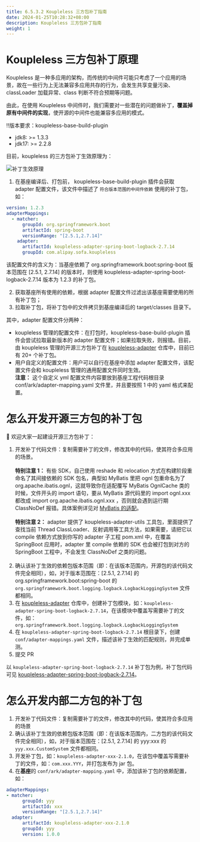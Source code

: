 ```yaml
---
title: 6.5.3.2 Koupleless 三方包补丁指南
date: 2024-01-25T10:28:32+08:00
description: Koupleless 三方包补丁指南
weight: 1
---
```


# Koupleless 三方包补丁原理
Koupleless 是一种多应用的架构，而传统的中间件可能只考虑了一个应用的场景，故在一些行为上无法兼容多应用共存的行为，会发生共享变量污染、classLoader 加载异常、class 判断不符合预期等问题。

由此，在使用 Koupleless 中间件时，我们需要对一些潜在的问题做补丁，**覆盖掉原有中间件的实现**，使开源的中间件也能兼容多应用的模式。

‼️版本要求：koupleless-base-build-plugin 
- jdk8: >= 1.3.3
- jdk17: >= 2.2.8

目前，koupleless 的三方包补丁生效原理为：

![补丁生效原理](/docs/contribution-guidelines/tech-impl/runtime/imgs/patch-pipeline.jpg)

1. 在基座编译后、打包前， koupleless-base-build-plugin 插件会获取 adapter 配置文件，该文件中描述了 `符合版本范围的中间件依赖` 使用的补丁包，如：

```yaml
version: 1.2.3
adapterMappings:
  - matcher:
      groupId: org.springframework.boot
      artifactId: spring-boot
      versionRange: "[2.5.1,2.7.14]"
    adapter:
      artifactId: koupleless-adapter-spring-boot-logback-2.7.14
      groupId: com.alipay.sofa.koupleless
```
该配置文件的含义为：当基座依赖了 org.springframework.boot:spring-boot 版本范围在 [2.5.1, 2.7.14] 的版本时，则使用 koupleless-adapter-spring-boot-logback-2.7.14 版本为 1.2.3 的补丁包。

2. 获取基座所有使用的依赖，根据 adapter 配置文件过滤出该基座需要使用的所有补丁包；
3. 拉取补丁包，将补丁包中的文件拷贝到基座编译后的 target/classes 目录下。

其中，adapter 配置文件分两种：
- koupleless 管理的配置文件：在打包时，koupleless-base-build-plugin 插件会尝试拉取最新版本的 adapter 配置文件；如果拉取失败，则报错。目前，由 koupleless 管理的开源三方包补丁在 [koupleless-adapter](https://github.com/koupleless/adapter) 仓库中，目前已有 20+ 个补丁包。
- 用户自定义的配置文件：用户可以自行在基座中添加 adapter 配置文件，该配置文件会和 koupleless 管理的通用配置文件同时生效。<br/>
**注意：** 这个自定义 yml 配置文件内容要放到基座工程代码根目录 conf/ark/adapter-mapping.yaml 文件里，并且要按照 1 中的 yaml 格式来配置。

# 怎么开发开源三方包的补丁包
👏 欢迎大家一起建设开源三方包补丁：
1. 开发补丁代码文件：复制需要补丁的文件，修改其中的代码，使其符合多应用的场景。<br/><br/>
**特别注意 1：** 有些 SDK，自己使用 reshade 和 relocation 方式在构建阶段重命名了其间接依赖的 SDK 包名，典型如 MyBatis 里把 ognl 包重命名为了 org.apache.ibatis.ognl，这就导致你在适配覆写 MyBatis OgnlCache 类的时候，文件开头的 import 语句，要从 MyBatis 源代码里的 import ognl.xxx 都改成 import org.apache.ibatis.ognl.xxx ，否则就会遇到运行期 ClassNoDef 报错。具体案例详见对 [MyBatis 的适配](https://github.com/koupleless/adapter/tree/e9a86fdc1a3ac7097bbc2a2713401734f424ee0e/koupleless-adapter-mybatis-3.5.15/src/main/java/org/apache/ibatis)。<br/><br/>
**特别注意 2：** adapter 提供了 koupleless-adapter-utils 工具包，里面提供了查找当前 Thread ClassLoader、反射调用等工具方法，如果需要，请把它以 compile 依赖方式放到你写的 adapter 子工程 pom.xml 中，在覆盖 SpringBoot 应用时，adapter 里 compile 依赖的 SDK 也会被打包到对方的 SpringBoot 工程中，不会发生 ClassNoDef 之类的问题。<br/><br/>
2. 确认该补丁生效的依赖包版本范围（即：在该版本范围内，开源包的该代码文件完全相同），如，对于版本范围在：[2.5.1, 2.7.14] 的 org.springframework.boot:spring-boot 的 `org.springframework.boot.logging.logback.LogbackLoggingSystem` 文件都相同。
3. 在 [koupleless-adapter](https://github.com/koupleless/adapter) 仓库中，创建补丁包模块，如：`koupleless-adapter-spring-boot-logback-2.7.14`，在该模块中覆盖写需要补丁的文件，如：`org.springframework.boot.logging.logback.LogbackLoggingSystem`
4. 在 `koupleless-adapter-spring-boot-logback-2.7.14` 根目录下，创建 `conf/adapter-mappings.yaml` 文件，描述该补丁生效的匹配规则，并完成单测。
5. 提交 PR

以 `koupleless-adapter-spring-boot-logback-2.7.14` 补丁包为例，补丁包代码可见 [koupleless-adapter-spring-boot-logback-2.7.14](https://github.com/koupleless/adapter/tree/main/koupleless-adapter-spring-boot-logback-2.7.14)。

# 怎么开发内部二方包的补丁包
1. 开发补丁代码文件：复制需要补丁的文件，修改其中的代码，使其符合多应用的场景
2. 确认该补丁生效的依赖包版本范围（即：在该版本范围内，二方包的该代码文件完全相同），如，对于版本范围在：[2.5.1, 2.7.14] 的 yyy:xxx 的 `yyy.xxx.CustomSystem` 文件都相同。
3. 开发补丁包，如：`koupleless-adapter-xxx-2.1.0`，在该包中覆盖写需要补丁的文件，如：`com.xxx.YYY`，并打包发布为 jar 包。
4. 在**基座**的 `conf/ark/adapter-mapping.yaml` 中，添加该补丁包的依赖配置，如：
```yaml
adapterMappings:
- matcher:
      groupId: yyy
      artifactId: xxx
      versionRange: "[2.5.1,2.7.14]"
  adapter:
      artifactId: koupleless-adapter-xxx-2.1.0
      groupId: yyy
      version: 1.0.0
```
